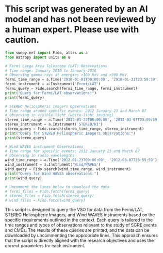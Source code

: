 # This script was generated by an AI model and has not been reviewed by a human expert. Please use with caution.

```python
from sunpy.net import Fido, attrs as a
from astropy import units as u

# Fermi Large Area Telescope (LAT) Observations
# Time range: January 2010 to January 2018
# Observing gamma-rays at energies >100 MeV and >300 MeV
fermi_time_range = a.Time('2010-01-01T00:00:00', '2018-01-31T23:59:59')
fermi_instrument = a.Instrument('Fermi/LAT')
fermi_query = Fido.search(fermi_time_range, fermi_instrument)
print("Query for Fermi/LAT observations:")
print(fermi_query)

# STEREO Heliospheric Imagers Observations
# Time range around specific events: 2012 January 23 and March 07
# Observing in visible light (white-light imaging)
stereo_time_range = a.Time('2012-01-23T00:00:00', '2012-03-07T23:59:59')
stereo_instrument = a.Instrument('STEREO/HI')
stereo_query = Fido.search(stereo_time_range, stereo_instrument)
print("Query for STEREO Heliospheric Imagers observations:")
print(stereo_query)

# Wind WAVES instrument Observations
# Time range for specific events: 2012 January 23 and March 07
# Observing in radio wavelengths
wind_time_range = a.Time('2012-01-23T00:00:00', '2012-03-07T23:59:59')
wind_instrument = a.Instrument('Wind/WAVES')
wind_query = Fido.search(wind_time_range, wind_instrument)
print("Query for Wind WAVES observations:")
print(wind_query)

# Uncomment the lines below to download the data
# fermi_files = Fido.fetch(fermi_query)
# stereo_files = Fido.fetch(stereo_query)
# wind_files = Fido.fetch(wind_query)
```

This script is designed to query the VSO for data from the Fermi/LAT, STEREO Heliospheric Imagers, and Wind WAVES instruments based on the specific requirements outlined in the context. Each query is tailored to the time ranges and types of observations relevant to the study of SGRE events and CMEs. The results of these queries are printed, and the data can be downloaded by uncommenting the appropriate lines. This approach ensures that the script is directly aligned with the research objectives and uses the correct parameters for each instrument.
